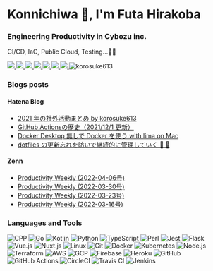 <h1>Konnichiwa 👋, I'm Futa Hirakoba</h1>
<h3>Engineering Productivity in Cybozu inc.</h3>

CI/CD, IaC, Public Cloud, Testing...👷🏽

<a href="https://korosuke613.github.io" target="_blank" rel="noopener">
  <img src="https://img.shields.io/badge/-Homepage-134343?style=flat&amp">
</a>
<a href="https://korosuke613.hatenablog.com" target="_blank" rel="noopener">
  <img src="https://img.shields.io/badge/-Blog-9F55FF?style=flat&amp;logo=blogger&amp;logoColor=white">
</a>
<a href="https://zenn.dev/korosuke613" target="_blank" rel="noopener">
  <img src="https://img.shields.io/badge/-Zenn-3EA8FF?style=flat&logo=zenn&logoColor=white">
</a>
<a href="http://qiita.com/Shitimi_613" target="_blank" rel="noopener">
  <img src="https://img.shields.io/badge/-Qiita-55C500?style=flat&amp;logo=qiita&amp;logoColor=white">
</a>
<a href="https://twitter.com/Shitimi_613" target="_blank" rel="noopener">
  <img src="https://img.shields.io/badge/-Twitter-1DA1F2?style=flat&amp;logo=twitter&amp;logoColor=white">
</a>
<a href="https://www.facebook.com/futa.hirakoba.5" target="_blank" rel="noopener">
  <img src="https://img.shields.io/badge/-Facebook-1877F2?style=flat&amp;logo=facebook&amp;logoColor=white">
</a>
<a href="https://www.instagram.com/kwlv613/" target="_blank" rel="noopener">
  <img src="https://img.shields.io/badge/-Instagram-E4405F?style=flat&amp;logo=instagram&amp;logoColor=white">
</a><img src="https://komarev.com/ghpvc/?username=korosuke613&label=Profile%20views&color=0e75b6&style=flat" alt="korosuke613" /> </p>


<h3>Blogs posts</h3>

<h4>Hatena Blog</h4>

<!-- HATENA-POST-LIST:START -->
- [2021 年の社外活動まとめ by korosuke613](https://korosuke613.hatenablog.com/entry/activity-2021?utm_source=feed)
- [GitHub Actionsの歴史（2021/12/1 更新）](https://korosuke613.hatenablog.com/entry/history-of-github-actions?utm_source=feed)
- [Docker Desktop 無しで Docker を使う with lima on Mac](https://korosuke613.hatenablog.com/entry/2021/09/18/docker-on-lima?utm_source=feed)
- [dotfiles の更新忘れを防いで継続的に管理していく 🔧 💪](https://korosuke613.hatenablog.com/entry/2021/05/23/mydotfiles?utm_source=feed)
<!-- HATENA-POST-LIST:END -->

<h4>Zenn</h4>

<!-- ZENN-POST-LIST:START -->
- [Productivity Weekly &lpar;2022-04-06号&rpar;](https://zenn.dev/korosuke613/articles/productivity-weekly-20220406)
- [Productivity Weekly &lpar;2022-03-30号&rpar;](https://zenn.dev/korosuke613/articles/productivity-weekly-20220330)
- [Productivity Weekly &lpar;2022-03-23号&rpar;](https://zenn.dev/korosuke613/articles/productivity-weekly-20220323)
- [Productivity Weekly &lpar;2022-03-16号&rpar;](https://zenn.dev/korosuke613/articles/productivity-weekly-20220316)
<!-- ZENN-POST-LIST:END -->


<h3>Languages and Tools</h3>

![ CPP](https://img.shields.io/static/v1?label=&message=C%2B%2B&color=00599C&style=flat&logo=c%2B%2B)
![ Go](https://img.shields.io/static/v1?label=&message=Go&color=00ADD8&style=flat&logo=go&logoColor=white)
![ Kotlin](https://img.shields.io/static/v1?label=&message=Kotlin&color=0095D5&style=flat&logo=kotlin&logoColor=white) 
![ Python](https://img.shields.io/static/v1?label=&message=Python&color=3776AB&style=flat&logo=python&logoColor=white)
![ TypeScript](https://img.shields.io/static/v1?label=&message=TypeScript&color=3178C6&style=flat&logo=typescript&logoColor=white) 
![ Perl](https://img.shields.io/static/v1?label=&message=Perl&color=39457E&style=flat&logo=perl&logoColor=white)
![ Jest](https://img.shields.io/static/v1?label=&message=Jest&color=C21325&style=flat&logo=jest&logoColor=white)
![ Flask](https://img.shields.io/static/v1?label=&message=Flask&color=000000&style=flat&logo=flask&logoColor=white)
![ Vue.js](https://img.shields.io/static/v1?label=&message=Vue.js&color=4FC08D&style=flat&logo=vue.js&logoColor=white)
![ Nuxt.js](https://img.shields.io/static/v1?label=&message=Nuxt.js&color=00C58E&style=flat&logo=nuxt.js&logoColor=white) 
![ Linux](https://img.shields.io/static/v1?label=&message=Linux&color=FCC624&style=flat&logo=linux&logoColor=black)
![ Git](https://img.shields.io/static/v1?label=&message=Git&color=F05032&style=flat&logo=git&logoColor=white) 
![ Docker](https://img.shields.io/static/v1?label=&message=Docker&color=2496ED&style=flat&logo=docker&logoColor=white) 
![ Kubernetes](https://img.shields.io/static/v1?label=&message=Kubernetes&color=326CE5&style=flat&logo=kubernetes&logoColor=white)
![ Node.js](https://img.shields.io/static/v1?label=&message=Node.js&color=339933&style=flat&logo=node.js&logoColor=white) 
![ Terraform](https://img.shields.io/static/v1?label=&message=Terraform&color=623CE4&style=flat&logo=terraform&logoColor=white)
![ AWS](https://img.shields.io/static/v1?label=&message=AWS&color=232F3E&style=flat&logo=Amazon%20AWS) 
![ GCP](https://img.shields.io/static/v1?label=&message=GCP&color=4285F4&style=flat&logo=google-cloud&logoColor=white) 
![ Firebase](https://img.shields.io/static/v1?label=&message=Firebase&color=FFCA28&style=flat&logo=firebase&logoColor=black) 
![ Heroku](https://img.shields.io/static/v1?label=&message=Heroku&color=430098&style=flat&logo=heroku&logoColor=white) 
![ GitHub](https://img.shields.io/static/v1?label=&message=GitHub&color=181717&style=flat&logo=github&logoColor=white)
![ GitHub Actions](https://img.shields.io/static/v1?label=&message=GitHub%20Actions&color=2088FF&style=flat&logo=github%20actions&logoColor=white) 
![ CircleCI](https://img.shields.io/static/v1?label=&message=CircleCI&color=343434&style=flat&logo=circleci) 
![ Travis CI](https://img.shields.io/static/v1?label=&message=Travis%20CI&color=3EAAAF&style=flat&logo=travis-ci&logoColor=white) 
![ Jenkins](https://img.shields.io/static/v1?label=&message=Jenkins&color=D24939&style=flat&logo=jenkins&logoColor=white) 

<!--
<div>

[![Top Langs](https://github-readme-stats.vercel.app/api/top-langs/?username=korosuke613&count_private=true&langs_count=10&layout=compact&hide=TeX,JavaScript,HTML,CSS,CMake,C%23,C,Makefile&theme=solarized-dark)](https://github.com/anuraghazra/github-readme-stats)  

<p><img src="http://github-readme-streak-stats.herokuapp.com?user=korosuke613&theme=solarized-darok&fire=AD8A2D&sideNums=AD8A2D" alt="korosuke613" /></p>

</div>
-->

<!-- <h4>Top 10 most used languages in the past year</h4>
using <a href="https://github.com/korosuke613/octlango" target="_blank" rel="noopener">korosuke613/octlango</a> -->

<!-- MOST_USED_LANGUAGES:START -->
<!-- |language|percentage(%)|size(byte)|
|---|---|---|
|TypeScript|96.14|52352239|
|TeX|1.55|842834|
|Swift|0.53|289907|
|Lua|0.35|192234|
|Java|0.30|160751|
|HCL|0.24|130111|
|JavaScript|0.17|90063|
|HTML|0.15|83119|
|Shell|0.14|75641|
|Go|0.13|71502| -->
<!-- MOST_USED_LANGUAGES:END -->
